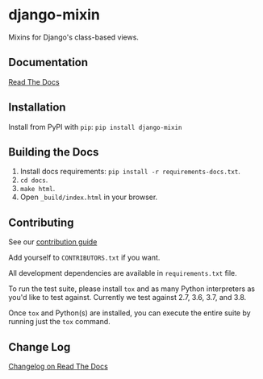 # django-mixin

Mixins for Django's class-based views.

## Documentation
[Read The Docs](https://django-mixin.readthedocs.io/en/latest/index.html)

## Installation
Install from PyPI with `pip`:
`pip install django-mixin`

## Building the Docs
1. Install docs requirements: `pip install -r requirements-docs.txt`.
2. `cd docs`.
3. `make html`.
4. Open `_build/index.html` in your browser.

## Contributing

See our [contribution guide](https://django-mixin.readthedocs.io/en/latest/contributing.html)

Add yourself to `CONTRIBUTORS.txt` if you want.

All development dependencies are available in `requirements.txt` file.

To run the test suite, please install `tox` and as many Python interpreters as you'd
like to test against. Currently we test against 2.7, 3.6, 3.7, and 3.8. 

Once `tox` and Python(s) are installed, you can execute the entire suite by running
just the `tox` command.


## Change Log

[Changelog on Read The Docs](https://django-mixin.readthedocs.io/en/latest/changelog.html)

